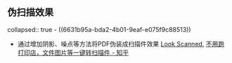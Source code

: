 ## 伪扫描效果
collapsed:: true
	- ((6631b95a-bda2-4b01-9eaf-e075f9c88513))
- 通过增加阴影、噪点等方法将PDF伪装成扫描件效果 [Look Scanned](https://zh.lookscanned.io/), [不用跑打印店，文件图片等一键转扫描件 - 知乎](https://zhuanlan.zhihu.com/p/581920576)
